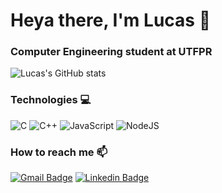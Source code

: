 # Heya there, I'm Lucas :wave:

### Computer Engineering student at UTFPR <br/>

![Lucas's GitHub stats](https://github-readme-stats.vercel.app/api?username=lucashflores&show_icons=true&theme=tokyonight)

### Technologies 💻
![C](https://img.shields.io/badge/c-%2300599C.svg?style=for-the-badge&logo=c&logoColor=white)
![C++](https://img.shields.io/badge/c++-%2300599C.svg?style=for-the-badge&logo=c%2B%2B&logoColor=white)
![JavaScript](https://img.shields.io/badge/javascript-%23323330.svg?style=for-the-badge&logo=javascript&logoColor=%23F7DF1E)
![NodeJS](https://img.shields.io/badge/node.js-6DA55F?style=for-the-badge&logo=node.js&logoColor=white)

### How to reach me 📫
[![Gmail Badge](https://img.shields.io/badge/-GMAIL-red?style=flat-square&logo=Gmail&logoColor=white)](mailto:lucas.henrique.flores2001@gmail.com) 
[![Linkedin Badge](https://img.shields.io/badge/-LinkedIn-blue?style=flat-square&logo=Linkedin&logoColor=white)](https://www.linkedin.com/in/lucashflores)
